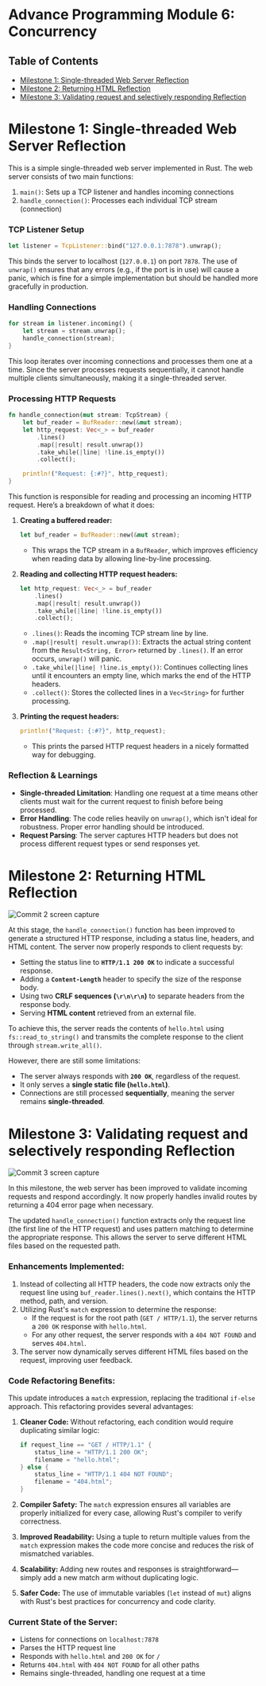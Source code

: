 # Advance Programming Module 6: Concurrency

## Table of Contents
* [Milestone 1: Single-threaded Web Server Reflection](#milestone-1-single-threaded-web-server-reflection)
* [Milestone 2: Returning HTML Reflection](#milestone-2-returning-html-reflection)
* [Milestone 3: Validating request and selectively responding Reflection](#milestone-3-validating-request-and-selectively-responding-reflection)

# Milestone 1: Single-threaded Web Server Reflection

This is a simple single-threaded web server implemented in Rust. The web server consists of two main functions:

1. `main()`: Sets up a TCP listener and handles incoming connections
2. `handle_connection()`: Processes each individual TCP stream (connection)

### TCP Listener Setup

```rust
let listener = TcpListener::bind("127.0.0.1:7878").unwrap();
```

This binds the server to localhost (`127.0.0.1`) on port `7878`. The use of `unwrap()` ensures that any errors (e.g., if the port is in use) will cause a panic, which is fine for a simple implementation but should be handled more gracefully in production.

### Handling Connections

```rust
for stream in listener.incoming() { 
    let stream = stream.unwrap();
    handle_connection(stream);
}
```

This loop iterates over incoming connections and processes them one at a time. Since the server processes requests sequentially, it cannot handle multiple clients simultaneously, making it a single-threaded server.

### Processing HTTP Requests

```rust
fn handle_connection(mut stream: TcpStream) {
    let buf_reader = BufReader::new(&mut stream);
    let http_request: Vec<_> = buf_reader
        .lines()
        .map(|result| result.unwrap())
        .take_while(|line| !line.is_empty())
        .collect();

    println!("Request: {:#?}", http_request);
}
```

This function is responsible for reading and processing an incoming HTTP request. Here’s a breakdown of what it does:

1. **Creating a buffered reader:**
   ```rust
   let buf_reader = BufReader::new(&mut stream);
   ```
    - This wraps the TCP stream in a `BufReader`, which improves efficiency when reading data by allowing line-by-line processing.

2. **Reading and collecting HTTP request headers:**
   ```rust
   let http_request: Vec<_> = buf_reader
       .lines()
       .map(|result| result.unwrap())
       .take_while(|line| !line.is_empty())
       .collect();
   ```
    - `.lines()`: Reads the incoming TCP stream line by line.
    - `.map(|result| result.unwrap())`: Extracts the actual string content from the `Result<String, Error>` returned by `.lines()`. If an error occurs, `unwrap()` will panic.
    - `.take_while(|line| !line.is_empty())`: Continues collecting lines until it encounters an empty line, which marks the end of the HTTP headers.
    - `.collect()`: Stores the collected lines in a `Vec<String>` for further processing.

3. **Printing the request headers:**
   ```rust
   println!("Request: {:#?}", http_request);
   ```
    - This prints the parsed HTTP request headers in a nicely formatted way for debugging.

### Reflection & Learnings
- **Single-threaded Limitation**: Handling one request at a time means other clients must wait for the current request to finish before being processed.
- **Error Handling**: The code relies heavily on `unwrap()`, which isn't ideal for robustness. Proper error handling should be introduced.
- **Request Parsing**: The server captures HTTP headers but does not process different request types or send responses yet.

# Milestone 2: Returning HTML Reflection
![Commit 2 screen capture](assets/images/ReturningHTML.png)

At this stage, the `handle_connection()` function has been improved to generate a structured HTTP response, including a status line, headers, and HTML content. The server now properly responds to client requests by:

- Setting the status line to **`HTTP/1.1 200 OK`** to indicate a successful response.
- Adding a **`Content-Length`** header to specify the size of the response body.
- Using two **CRLF sequences (`\r\n\r\n`)** to separate headers from the response body.
- Serving **HTML content** retrieved from an external file.

To achieve this, the server reads the contents of `hello.html` using `fs::read_to_string()` and transmits the complete response to the client through `stream.write_all()`.

However, there are still some limitations:
- The server always responds with **`200 OK`**, regardless of the request.
- It only serves a **single static file (`hello.html`)**.
- Connections are still processed **sequentially**, meaning the server remains **single-threaded**.

# Milestone 3: Validating request and selectively responding Reflection

![Commit 3 screen capture](/assets/images/ValidatingRequest.png)

In this milestone, the web server has been improved to validate incoming requests and respond accordingly. It now properly handles invalid routes by returning a 404 error page when necessary.

The updated `handle_connection()` function extracts only the request line (the first line of the HTTP request) and uses pattern matching to determine the appropriate response. This allows the server to serve different HTML files based on the requested path.

### Enhancements Implemented:

1. Instead of collecting all HTTP headers, the code now extracts only the request line using `buf_reader.lines().next()`, which contains the HTTP method, path, and version.
2. Utilizing Rust's `match` expression to determine the response:
   - If the request is for the root path (`GET / HTTP/1.1`), the server returns a `200 OK` response with `hello.html`.
   - For any other request, the server responds with a `404 NOT FOUND` and serves `404.html`.
3. The server now dynamically serves different HTML files based on the request, improving user feedback.

### Code Refactoring Benefits:

This update introduces a `match` expression, replacing the traditional `if-else` approach. This refactoring provides several advantages:

1. **Cleaner Code:** Without refactoring, each condition would require duplicating similar logic:

    ```rust
    if request_line == "GET / HTTP/1.1" {
        status_line = "HTTP/1.1 200 OK";
        filename = "hello.html";
    } else {
        status_line = "HTTP/1.1 404 NOT FOUND";
        filename = "404.html";
    }
    ```

2. **Compiler Safety:** The `match` expression ensures all variables are properly initialized for every case, allowing Rust's compiler to verify correctness.
3. **Improved Readability:** Using a tuple to return multiple values from the `match` expression makes the code more concise and reduces the risk of mismatched variables.
4. **Scalability:** Adding new routes and responses is straightforward—simply add a new match arm without duplicating logic.
5. **Safer Code:** The use of immutable variables (`let` instead of `mut`) aligns with Rust's best practices for concurrency and code clarity.

### Current State of the Server:

- Listens for connections on `localhost:7878`
- Parses the HTTP request line
- Responds with `hello.html` and `200 OK` for `/`
- Returns `404.html` with `404 NOT FOUND` for all other paths
- Remains single-threaded, handling one request at a time


